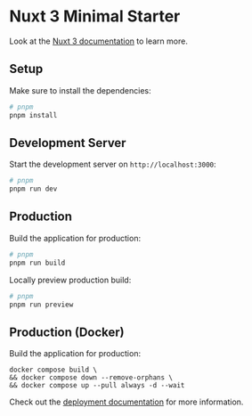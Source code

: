 # Nuxt 3 Minimal Starter

Look at the [Nuxt 3 documentation](https://nuxt.com/docs/getting-started/introduction) to learn more.

## Setup

Make sure to install the dependencies:

```bash
# pnpm
pnpm install
```

## Development Server

Start the development server on `http://localhost:3000`:

```bash
# pnpm
pnpm run dev
```

## Production

Build the application for production:

```bash
# pnpm
pnpm run build
```

Locally preview production build:

```bash
# pnpm
pnpm run preview
```

## Production (Docker)

Build the application for production:

```
docker compose build \
&& docker compose down --remove-orphans \
&& docker compose up --pull always -d --wait
```

Check out the [deployment documentation](https://nuxt.com/docs/getting-started/deployment) for more information.
